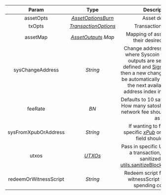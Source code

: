 |              Param               |   Type    |                         Description                          | Required |
| :------------------------------: | :-------: | :----------------------------------------------------------: | :------: |
| assetOpts | [*AssetOptionsBurn*](/docs/dev-resources/documentation/javascript-sdk-ref/types#assetoptionsBurn) |                        Asset details                         | no |
|   txOpts   | [*TransactionOptions*](/docs/dev-resources/documentation/javascript-sdk-ref/types#transactionoptions)  |                     Transaction options                      | no |
| assetMap |   [*AssetOutputs*](/docs/dev-resources/documentation/javascript-sdk-ref/types#assetoutputs) *Map*   |        Mapping of asset GUIDs to their desired outputs         |    yes     |
|         sysChangeAddress         | *String*  | Change address if defined is where Syscoin only change outputs are sent to. If not defined and [Signer](/docs/dev-resources/documentation/javascript-sdk-ref/utils#Signer) is defined then a new change address will be automatically created using the next available change address index in the [HD path](https://learnmeabitcoin.com/technical/derivation-paths) | no |
|             feeRate              |   *BN*    | Defaults to 10 satoshi per byte. How many satoshi per byte the network fee should be paid out as | no |
|       sysFromXpubOrAddress       | *String*  | If wanting to fund from a specific [*xPub*](/docs/dev-resources/documentation/javascript-sdk-ref/types#xpub) or address this field should be set | no |
|    utxos    | [*UTXOs*](/docs/dev-resources/documentation/javascript-sdk-ref/types#utxos) | Pass in specific UTXOs to fund a transaction, should be sanitized using <a href="/docs/dev-resources/documentation/javascript-sdk-ref/utils#sanitizeblockbookutxos">utils.sanitizeBlockbookUTXOs()</a> | no |
| redeemOrWitnessScript | *String* | Redeem script for P2SH and witnessScript for P2WSH spending conditions | no |
